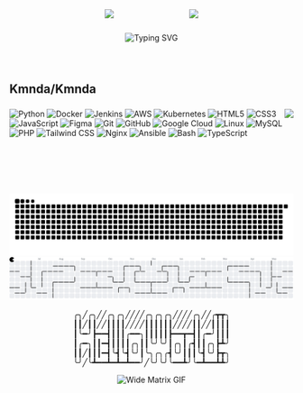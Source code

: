 <!-- Typing Header -->
<div align="center" style="display: flex; align-items: center; justify-content: center; gap: 20px; flex-wrap: wrap;">
  <!-- Left GIF -->
  <img src="https://media.tenor.com/-ZYOMJWw_2UAAAAi/cat-cute.gif" height="100" />

  <!-- Typing Animation -->
  <img src="https://readme-typing-svg.herokuapp.com?font=Fira+Code&size=22&pause=1000&center=true&vCenter=true&width=435&lines=Welcome+to+my+GitHub!;Cloud+Engineer+in+Progress;Love+Linux%2C+DevOps+%26+Automation" alt="Typing SVG" />

  <!-- Right GIF -->
  <img src="https://media.tenor.com/-ZYOMJWw_2UAAAAi/cat-cute.gif" height="100" />
</div>

###

<h2 align="left">Kmnda/Kmnda</h2>

###

<img align="right" height="150" src="https://i.imgflip.com/65efzo.gif" />

###

<div align="left">

<!-- Badges -->
![Python](https://img.shields.io/badge/Python-3776AB?style=for-the-badge&logo=python&logoColor=white)
![Docker](https://img.shields.io/badge/Docker-2496ED?style=for-the-badge&logo=docker&logoColor=white)
![Jenkins](https://img.shields.io/badge/Jenkins-D24939?style=for-the-badge&logo=jenkins&logoColor=white)
![AWS](https://img.shields.io/badge/AWS-FF9900?style=for-the-badge&logo=amazonaws&logoColor=white)
![Kubernetes](https://img.shields.io/badge/Kubernetes-326CE5?style=for-the-badge&logo=kubernetes&logoColor=white)
![HTML5](https://img.shields.io/badge/HTML5-E34F26?style=for-the-badge&logo=html5&logoColor=white)
![CSS3](https://img.shields.io/badge/CSS3-1572B6?style=for-the-badge&logo=css3&logoColor=white)
![JavaScript](https://img.shields.io/badge/JavaScript-F7DF1E?style=for-the-badge&logo=javascript&logoColor=black)
![Figma](https://img.shields.io/badge/Figma-F24E1E?style=for-the-badge&logo=figma&logoColor=white)
![Git](https://img.shields.io/badge/Git-F05032?style=for-the-badge&logo=git&logoColor=white)
![GitHub](https://img.shields.io/badge/GitHub-181717?style=for-the-badge&logo=github&logoColor=white)
![Google Cloud](https://img.shields.io/badge/GCP-4285F4?style=for-the-badge&logo=googlecloud&logoColor=white)
![Linux](https://img.shields.io/badge/Linux-FCC624?style=for-the-badge&logo=linux&logoColor=black)
![MySQL](https://img.shields.io/badge/MySQL-4479A1?style=for-the-badge&logo=mysql&logoColor=white)
![PHP](https://img.shields.io/badge/PHP-777BB4?style=for-the-badge&logo=php&logoColor=white)
![Tailwind CSS](https://img.shields.io/badge/TailwindCSS-38B2AC?style=for-the-badge&logo=tailwindcss&logoColor=white)
![Nginx](https://img.shields.io/badge/Nginx-009639?logo=nginx&logoColor=white&style=for-the-badge)
![Ansible](https://img.shields.io/badge/Ansible-000000?logo=ansible&logoColor=white&style=for-the-badge)
![Bash](https://img.shields.io/badge/Bash-4EAA25?logo=gnubash&logoColor=white&style=for-the-badge)
![TypeScript](https://img.shields.io/badge/TypeScript-3178C6?logo=typescript&logoColor=white&style=for-the-badge)
</div>

###

<br clear="both">

<!-- Snake SVG -->
<picture>
  <source media="(prefers-color-scheme: dark)" srcset="https://raw.githubusercontent.com/kmnda/kmnda/output/github-snake-dark.svg" />
  <source media="(prefers-color-scheme: light)" srcset="https://raw.githubusercontent.com/kmnda/kmnda/output/github-snake.svg" />
  <img alt="Snake animation" src="https://raw.githubusercontent.com/kmnda/kmnda/output/github-snake.svg" />
</picture>

<!-- Pacman SVG -->
<picture>
   <source media="(prefers-color-scheme: dark)" srcset="https://raw.githubusercontent.com/kmnda/kmnda/output/pacman-contribution-graph-dark.svg">
  <img alt="Pacman animation" src="https://raw.githubusercontent.com/kmnda/kmnda/output/pacman-contribution-graph.svg" />
</picture>

<p align="center">
╭╮╱╭╮╱╱╭╮╭╮╱╱╱╱╭╮╭╮╭╮╱╱╱╱╭╮╱╱╭┳┳╮
┃┃╱┃┃╱╱┃┃┃┃╱╱╱╱┃┃┃┃┃┃╱╱╱╱┃┃╱╱┃┃┃┃
┃╰━╯┣━━┫┃┃┃╭━━╮┃┃┃┃┃┣━━┳━┫┃╭━╯┃┃┃
┃╭━╮┃┃━┫┃┃┃┃╭╮┃┃╰╯╰╯┃╭╮┃╭┫┃┃╭╮┣┻╯
┃┃╱┃┃┃━┫╰┫╰┫╰╯┃╰╮╭╮╭┫╰╯┃┃┃╰┫╰╯┣┳╮
╰╯╱╰┻━━┻━┻━┻━━╯╱╰╯╰╯╰━━┻╯╰━┻━━┻┻╯</p>

<div align="center">
  <img 
    src="https://media2.giphy.com/media/v1.Y2lkPTc5MGI3NjExMTBibmpreTJtYXE4aHBoemJydzZ1MWVsNWxlYXloc2d0dThvM3gxYyZlcD12MV9pbnRlcm5hbF9naWZfYnlfaWQmY3Q9Zw/CY3A9zOlZR8uhFbeok/giphy.gif" 
    style="width: 100%; height: 70px; object-fit: cover;" 
    alt="Wide Matrix GIF" />
</div>

